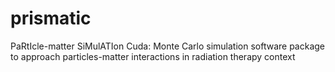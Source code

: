 # prismatic
PaRtIcle-matter SiMulATIon Cuda: Monte Carlo simulation software package to approach particles-matter interactions in radiation therapy context
